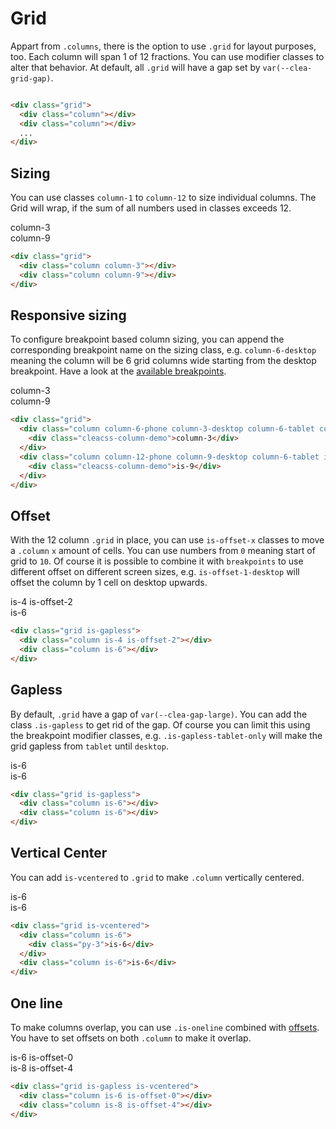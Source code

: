---
---

# Grid

Appart from `.columns`, there is the option to use `.grid` for layout purposes, too. Each column will span 1 of 12 fractions. You can use modifier classes to alter that behavior. At default, all `.grid` will have a gap set by `var(--clea-grid-gap)`.

<div class="cleacss-demo">
  <div class="grid">
    <div class="column">
      <div class="cleacss-column-demo"></div>
    </div>
    <div class="column">
      <div class="cleacss-column-demo"></div>
    </div>
    <div class="column">
      <div class="cleacss-column-demo"></div>
    </div>
    <div class="column">
      <div class="cleacss-column-demo"></div>
    </div>
    <div class="column">
      <div class="cleacss-column-demo"></div>
    </div>
    <div class="column">
      <div class="cleacss-column-demo"></div>
    </div>
    <div class="column">
      <div class="cleacss-column-demo"></div>
    </div>
    <div class="column">
      <div class="cleacss-column-demo"></div>
    </div>
    <div class="column">
      <div class="cleacss-column-demo"></div>
    </div>
    <div class="column">
      <div class="cleacss-column-demo"></div>
    </div>
    <div class="column">
      <div class="cleacss-column-demo"></div>
    </div>
    <div class="column">
      <div class="cleacss-column-demo"></div>
    </div>
  </div>
</div>

```html
<div class="grid">
  <div class="column"></div>
  <div class="column"></div>
  ...
</div>
```

## Sizing

You can use classes `column-1` to `column-12` to size individual columns. The Grid will wrap, if the sum of all numbers used in classes exceeds 12.

<div class="cleacss-demo">
  <div class="grid">
    <div class="column column-3">
      <div class="cleacss-column-demo">column-3</div>
    </div>
    <div class="column column-9">
      <div class="cleacss-column-demo">column-9</div>
    </div>
  </div>
</div>

```html
<div class="grid">
  <div class="column column-3"></div>
  <div class="column column-9"></div>
</div>
```

## Responsive sizing

To configure breakpoint based column sizing, you can append the corresponding breakpoint name on the sizing class, e.g. `column-6-desktop` meaning the column will be 6 grid columns wide starting from the desktop breakpoint. Have a look at the [available breakpoints](/guide/#breakpoints).

<div class="cleacss-demo">
  <div class="grid">
    <div class="column column-12-phone column-3-desktop column-6-tablet column-12-mobile">
      <div class="cleacss-column-demo">column-3</div>
    </div>
    <div class="column column-12-phone column-9-desktop column-6-tablet column-12-mobile">
      <div class="cleacss-column-demo">column-9</div>
    </div>
  </div>
</div>

```html
<div class="grid">
  <div class="column column-6-phone column-3-desktop column-6-tablet column-12-mobile">
    <div class="cleacss-column-demo">column-3</div>
  </div>
  <div class="column column-12-phone column-9-desktop column-6-tablet is-12-mobile">
    <div class="cleacss-column-demo">is-9</div>
  </div>
</div>
```

## Offset

With the 12 column `.grid` in place, you can use `is-offset-x` classes to move a `.column` `x` amount of cells. You can use numbers from `0` meaning start of grid to `10`. Of course it is possible to combine it with `breakpoints` to use different offset on different screen sizes, e.g. `is-offset-1-desktop` will offset the column by 1 cell on desktop upwards.

<div class="cleacss-demo">
  <div class="grid">
    <div class="column is-4 is-offset-2">
      <div class="cleacss-column-demo">is-4 is-offset-2</div>
    </div>
    <div class="column is-6">
      <div class="cleacss-column-demo">is-6</div>
    </div>
  </div>
</div>

```html
<div class="grid is-gapless">
  <div class="column is-4 is-offset-2"></div>
  <div class="column is-6"></div>
</div>
```

## Gapless

By default, `.grid` have a gap of `var(--clea-gap-large)`. You can add the class `.is-gapless` to get rid of the gap. Of course you can limit this using the breakpoint modifier classes, e.g. `.is-gapless-tablet-only` will make the grid gapless from `tablet` until `desktop`.

<div class="cleacss-demo">
  <div class="grid is-gapless">
    <div class="column is-6">
      <div class="cleacss-column-demo">is-6</div>
    </div>
    <div class="column is-6">
      <div class="cleacss-column-demo">is-6</div>
    </div>
  </div>
</div>

```html
<div class="grid is-gapless">
  <div class="column is-6"></div>
  <div class="column is-6"></div>
</div>
```

## Vertical Center

You can add `is-vcentered` to `.grid` to make `.column` vertically centered.

<div class="cleacss-demo">
  <div class="grid is-vcentered">
    <div class="column is-6">
      <div class="cleacss-column-demo py-3">is-6</div>
    </div>
    <div class="column is-6">
      <div class="cleacss-column-demo">is-6</div>
    </div>
  </div>
</div>

```html
<div class="grid is-vcentered">
  <div class="column is-6">
    <div class="py-3">is-6</div>
  </div>
  <div class="column is-6">is-6</div>
</div>
```

## One line

To make columns overlap, you can use `.is-oneline` combined with [offsets](#offset). You have to set offsets on both `.column` to make it overlap.

<div class="cleacss-demo">
  <div class="grid is-oneline is-vcentered">
    <div class="column is-6 is-offset-0">
      <div class="cleacss-column-demo py-3">is-6 is-offset-0</div>
    </div>
    <div class="column is-8 is-offset-4">
      <div class="cleacss-column-demo" style="--c-brand: var(--c-brand-secondary)" >
       is-8 is-offset-4</div>
    </div>
  </div>
</div>

```html
<div class="grid is-gapless is-vcentered">
  <div class="column is-6 is-offset-0"></div>
  <div class="column is-8 is-offset-4"></div>
</div>
```
